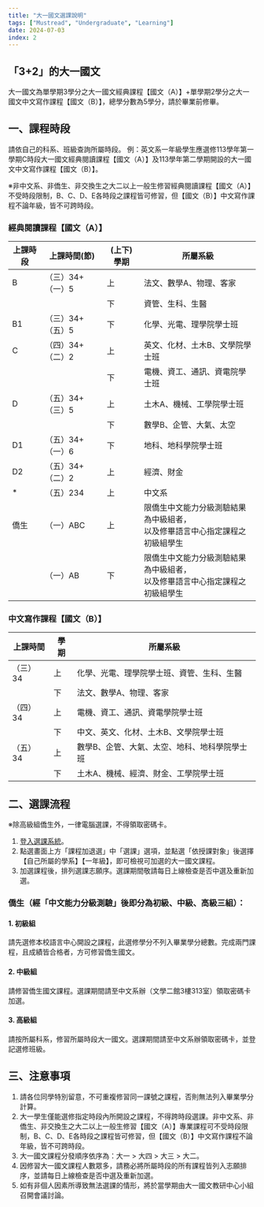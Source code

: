```yaml
---
title: "大一國文選課說明"
tags: ["Mustread", "Undergraduate", "Learning"]
date: 2024-07-03
index: 2
---
```


## 「3+2」的大一國文

大一國文為單學期3學分之大一國文經典課程【國文（A）】+單學期2學分之大一國文中文寫作課程【國文（B）】，總學分數為5學分，請於畢業前修畢。

## 一、課程時段

請依自己的科系、班級查詢所屬時段。
例：英文系一年級學生應選修113學年第一學期C時段大一國文經典閱讀課程【國文（A）】及113學年第二學期開設的大一國文中文寫作課程【國文（B）】。

※非中文系、非僑生、非交換生之大二以上一般生修習經典閱讀課程【國文（A）】不受時段限制，B、C、D、E各時段之課程皆可修習，但【國文（B）】中文寫作課程不論年級，皆不可跨時段。

### 經典閱讀課程【國文（A）】

|   上課時段  | 上課時間(節) | (上下)學期 | 所屬系級  |
| ------ | ---------------- | ---- | --------- |
| B     | （三）34+（一）5 | 上 | 法文、數學A、物理、客家 |
|     |     | 下 | 資管、生科、生醫 |
| B1    | （三）34+（五）5 | 下 | 化學、光電、理學院學士班 |
| C     | （四）34+（二）2 | 上 | 英文、化材、土木B、文學院學士班 |
|       || 下 | 電機、資工、通訊、資電院學士班 |
| D     | （五）34+（三）5 |上 | 土木A、機械、工學院學士班 |
|       | |下 | 數學B、企管、大氣、太空 |
| D1   |  （五）34+（一）6 |下 | 地科、地科學院學士班 |
| D2    | （五）34+（二）2 |上 | 經濟、財金 |
| *     | （五）234 |上 | 中文系 |
| 僑生 | （一）ABC |上 | 限僑生中文能力分級測驗結果為中級組者，<br>以及修畢語言中心指定課程之初級組學生 |
|       | （一）AB |下 |限僑生中文能力分級測驗結果為中級組者，<br>以及修畢語言中心指定課程之初級組學生 |

### 中文寫作課程【國文（B）】

| 上課時間 | 學期 | 所屬系級  |
| -------- | ---- | --------- |
| （三）34 | 上 | 化學、光電、理學院學士班、資管、生科、生醫 |
|       | 下 | 法文、數學A、物理、客家 |
| （四）34 | 上 | 電機、資工、通訊、資電學院學士班 |
|       | 下 | 中文、英文、化材、土木B、文學院學士班 |
| （五）34 | 上 | 數學B、企管、大氣、太空、地科、地科學院學士班 |
|       | 下 | 土木A、機械、經濟、財金、工學院學士班 |

## 二、選課流程

※除高級組僑生外，一律電腦選課，不得領取密碼卡。
1. [登入選課系統](https://cis.ncu.edu.tw/Course/main/news/announce)。
2. 點選畫面上方「課程加退選」中「選課」選項，並點選「依授課對象」後選擇【自己所屬的學系】【一年級】，即可檢視可加選的大一國文課程。
3. 加選課程後，排列選課志願序。選課期間敬請每日上線檢查是否中選及重新加選。

### 僑生（經「中文能力分級測驗」後即分為初級、中級、高級三組）：

#### 1. 初級組

請先選修本校語言中心開設之課程，此選修學分不列入畢業學分總數。完成兩門課程，且成績皆合格者，方可修習僑生國文。

#### 2. 中級組

請修習僑生國文課程。選課期間請至中文系辦（文學二館3樓313室）領取密碼卡加選。

#### 3. 高級組

請按所屬科系，修習所屬時段大一國文。選課期間請至中文系辦領取密碼卡，並登記選修班級。

## 三、注意事項

1. 請各位同學特別留意，不可重複修習同一課號之課程，否則無法列入畢業學分計算。
2. 大一學生僅能選修指定時段內所開設之課程，不得跨時段選課。非中文系、非僑生、非交換生之大二以上一般生修習【國文（A）】專業課程可不受時段限制，B、C、D、E各時段之課程皆可修習，但【國文（B）】中文寫作課程不論年級，皆不可跨時段。
3. 大一國文課程分發順序依序為：大一 > 大四 > 大三 > 大二。
4. 因修習大一國文課程人數眾多，請務必將所屬時段的所有課程皆列入志願排序，並請每日上線檢查是否中選及重新加選。
5. 如有非個人因素所導致無法選課的情形，將於當學期由大一國文教研中心小組召開會議討論。
